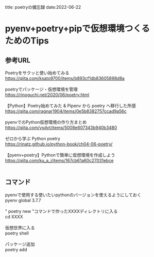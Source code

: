 title: poetryの備忘録
date:2022-06-22

# pyenv+poetry+pipで仮想環境つくるためのTips
## 参考URL
Poetryをサクッと使い始めてみる
<br>
https://qiita.com/ksato9700/items/b893cf1db83605898d8a
<br>
<br>
poetryでパッケージ・仮想環境を管理
<br>
https://rinoguchi.net/2020/06/poetry.html
<br>
<br>
【Python】Poetry始めてみた & Pipenv から poetry へ移行した所感
<br>
https://qiita.com/ragnar1904/items/0e5b8382757ccad9a56c
<br>
<br>
pyenvでのPython仮想環境の作り方まとめ
<br>
https://qiita.com/ysdyt/items/5008e607343b940b3480
<br>
<br>
ゼロから学ぶ Python poetry
<br>
https://rinatz.github.io/python-book/ch04-06-poetry/
<br>
<br>
【pyenv+poetry】Pythonで簡単に仮想環境を作成しよう
<br>
https://qiita.com/ku_a_i/items/167cb61a60c27031ebce
<br>
<br>
## コマンド
pyenvで使用する使いたいpythonのバージョンを使えるようにしておく
<br>
pyenv global 3.7.7
<br>
<br>
" poetry new <XXXX> "コマンドで作ったXXXXディレクトリに入る
<br>
cd XXXX
<br>
<br>
仮想世界に入る
<br>
poetry shell
<br>
<br>
パッケージ追加
<br>
poetry add <package-name>
